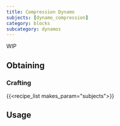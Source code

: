 ```yaml
---
title: Compression Dynamo
subjects: [dynamo_compression]
category: blocks
subcategory: dynamos
---
```


WIP

Obtaining
---------

### Crafting
{{<recipe_list makes_param="subjects">}}

Usage
-----
